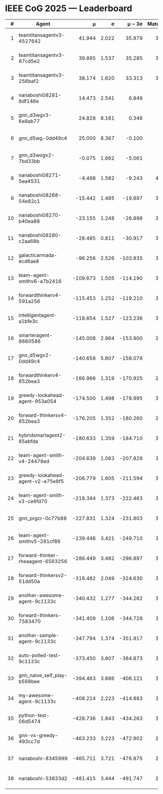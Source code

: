 # IEEE CoG 2025 — Leaderboard

| # | Agent | μ | σ | μ − 3σ | Matches | Updated |
|---:|---|---:|---:|---:|---:|---|
| 1 | teamtitansagentv3-4527642 | 41.944 | 2.022 | 35.879 | 3720 | 2025-08-29 13:12 |
| 2 | teamtitansagentv3-87cd5e2 | 39.895 | 1.537 | 35.285 | 3480 | 2025-08-29 13:12 |
| 3 | teamtitansagentv3-256baf2 | 38.174 | 1.620 | 33.313 | 3560 | 2025-08-29 13:12 |
| 4 | nanaboshi08281-8df146e | 14.473 | 2.541 | 6.849 | 126 | 2025-08-29 13:12 |
| 5 | gnn_d3wgv3-6e8ab77 | 24.828 | 8.161 | 0.346 | 118 | 2025-08-29 13:12 |
| 6 | gnn_d5wg-0dd49c4 | 25.000 | 8.367 | -0.100 | 80 | 2025-08-29 13:12 |
| 7 | gnn_d3wogv2-7bd33bb | -0.075 | 1.662 | -5.061 | 164 | 2025-08-29 13:12 |
| 8 | nanaboshi08271-5ea4531 | -4.498 | 1.582 | -9.243 | 4000 | 2025-08-29 13:12 |
| 9 | nanaboshi08268-54e82c1 | -15.442 | 1.485 | -19.897 | 3560 | 2025-08-29 13:12 |
| 10 | nanaboshi08270-b40ea88 | -23.155 | 1.248 | -26.898 | 3880 | 2025-08-29 13:12 |
| 11 | nanaboshi08280-c2aa68b | -28.485 | 0.811 | -30.917 | 3300 | 2025-08-29 13:12 |
| 12 | galacticarmada-ecd6ae8 | -96.256 | 2.526 | -103.835 | 3700 | 2025-08-29 13:12 |
| 13 | team-agent-smithv6-a7b2416 | -109.673 | 1.505 | -114.190 | 3940 | 2025-08-29 13:12 |
| 14 | forwardthinkerv4-591a256 | -115.453 | 1.252 | -119.210 | 3170 | 2025-08-29 13:12 |
| 15 | intelligentagent-a1bfe3c | -118.654 | 1.527 | -123.236 | 3398 | 2025-08-29 13:12 |
| 16 | smarteragent-8660586 | -145.008 | 2.964 | -153.900 | 2896 | 2025-08-29 13:12 |
| 17 | gnn_d5wgv2-0dd49c4 | -140.658 | 5.807 | -158.078 | 120 | 2025-08-29 13:12 |
| 18 | forwardthinkerv4-852bea3 | -166.966 | 1.319 | -170.925 | 2639 | 2025-08-29 13:12 |
| 19 | greedy-lookahead-agent-953a054 | -174.500 | 1.498 | -178.995 | 3354 | 2025-08-29 13:12 |
| 20 | forward-thinkersv4-852bea3 | -176.205 | 1.352 | -180.260 | 2844 | 2025-08-29 13:12 |
| 21 | hybridsmartagent2-85abfda | -180.633 | 1.359 | -184.710 | 3267 | 2025-08-29 13:12 |
| 22 | team-agent-smith-v4-24478ed | -204.639 | 1.063 | -207.828 | 3298 | 2025-08-29 13:12 |
| 23 | greedy-lookahead-agent-v2-e75e8f5 | -206.779 | 1.605 | -211.594 | 3406 | 2025-08-29 13:12 |
| 24 | team-agent-smith-v3-ce6fd70 | -218.344 | 1.373 | -222.463 | 3918 | 2025-08-29 13:12 |
| 25 | gnn_prgcr-0c77b88 | -227.831 | 1.324 | -231.803 | 3490 | 2025-08-29 13:12 |
| 26 | team-agent-smithv5-281cf89 | -239.446 | 3.421 | -249.710 | 3600 | 2025-08-29 13:12 |
| 27 | forward-thinker-rheaagent-6563256 | -286.449 | 3.482 | -296.897 | 3182 | 2025-08-29 13:12 |
| 28 | forward-thinkersv2-51dd50a | -318.482 | 2.049 | -324.630 | 3402 | 2025-08-29 13:12 |
| 29 | another-awesome-agent-9c1133c | -340.432 | 1.277 | -344.262 | 3300 | 2025-08-29 13:12 |
| 30 | forward-thinkers-7583470 | -341.409 | 1.106 | -344.728 | 3560 | 2025-08-29 13:12 |
| 31 | another-sample-agent-9c1133c | -347.794 | 1.374 | -351.917 | 3640 | 2025-08-29 13:12 |
| 32 | auto-polled-test-9c1133c | -373.450 | 3.807 | -384.873 | 3760 | 2025-08-29 13:12 |
| 33 | gnn_naive_self_play-b568bee | -394.463 | 3.886 | -406.121 | 3000 | 2025-08-29 13:12 |
| 34 | my-awesome-agent-9c1133c | -408.214 | 2.223 | -414.883 | 3860 | 2025-08-29 13:12 |
| 35 | python-test-06d5474 | -428.736 | 1.843 | -434.263 | 3150 | 2025-08-29 13:12 |
| 36 | gnn-vs-greedy-493cc7d | -463.233 | 3.223 | -472.902 | 2720 | 2025-08-29 13:12 |
| 37 | nanaboshi-8345999 | -465.711 | 3.721 | -476.875 | 2940 | 2025-08-29 13:12 |
| 38 | nanaboshi-53833d2 | -481.415 | 3.444 | -491.747 | 2720 | 2025-08-29 13:12 |
